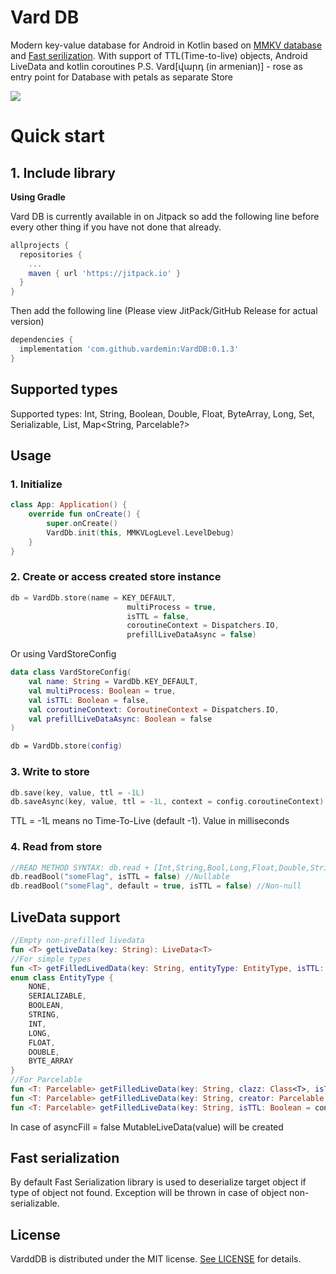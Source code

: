 # Vard DB
Modern key-value database for Android in Kotlin based on [MMKV database](https://github.com/Tencent/MMKV) and [Fast serilization](https://github.com/RuedigerMoeller/fast-serialization). With support of TTL(Time-to-live) objects, Android LiveData and kotlin coroutines
P.S. Vard[վարդ (in armenian)] - rose as entry point for Database with petals as separate Store 

[![](https://jitpack.io/v/vardemin/VardDB.svg)](https://jitpack.io/#vardemin/VardDB)

# Quick start
## 1. Include library

**Using Gradle**

Vard DB is currently available in on Jitpack so add the following line before every other thing if you have not done that already.

```gradle
allprojects {
  repositories {
    ...
    maven { url 'https://jitpack.io' }
  }
}
```
	
Then add the following line (Please view JitPack/GitHub Release for actual version)

``` gradle
dependencies {
  implementation 'com.github.vardemin:VardDB:0.1.3'
}
```

## Supported types
Supported types: Int, String, Boolean, Double, Float, ByteArray, Long, Set<String>, Serializable, List<Parcelable>, Map<String, Parcelable?>

## Usage
### 1. Initialize
```kotlin
class App: Application() {
    override fun onCreate() {
        super.onCreate()
        VardDb.init(this, MMKVLogLevel.LevelDebug)
    }
}
```
### 2. Create or access created store instance
```kotlin
db = VardDb.store(name = KEY_DEFAULT,
                          multiProcess = true,
                          isTTL = false,
                          coroutineContext = Dispatchers.IO,
                          prefillLiveDataAsync = false)
```
Or using VardStoreConfig
```kotlin
data class VardStoreConfig(
    val name: String = VardDb.KEY_DEFAULT,
    val multiProcess: Boolean = true,
    val isTTL: Boolean = false,
    val coroutineContext: CoroutineContext = Dispatchers.IO,
    val prefillLiveDataAsync: Boolean = false
)

db = VardDb.store(config)
```
### 3. Write to store

```kotlin
db.save(key, value, ttl = -1L)
db.saveAsync(key, value, ttl = -1L, context = config.coroutineContext)
```
TTL = -1L means no Time-To-Live (default -1). Value in milliseconds

### 4. Read from store

```kotlin
//READ METHOD SYNTAX: db.read + [Int,String,Bool,Long,Float,Double,StringSet,Object,Parcelable,ParcelableList,ParcelableMap] + [Async, _] + (key, [defaultValue], isTTL = config.isTTL,  context: CoroutineContext = config.coroutineContext)
db.readBool("someFlag", isTTL = false) //Nullable
db.readBool("someFlag", default = true, isTTL = false) //Non-null
```
## LiveData support

```kotlin
//Empty non-prefilled livedata
fun <T> getLiveData(key: String): LiveData<T>
//For simple types
fun <T> getFilledLivedData(key: String, entityType: EntityType, isTTL: Boolean = config.isTTL, asyncFill: Boolean = config.prefillLiveDataAsync): LiveData<T>
enum class EntityType {
    NONE,
    SERIALIZABLE,
    BOOLEAN,
    STRING,
    INT,
    LONG,
    FLOAT,
    DOUBLE,
    BYTE_ARRAY
}
//For Parcelable
fun <T: Parcelable> getFilledLiveData(key: String, clazz: Class<T>, isTTL: Boolean = config.isTTL, asyncFill: Boolean = config.prefillLiveDataAsync): LiveData<T>
fun <T: Parcelable> getFilledLiveData(key: String, creator: Parcelable.Creator<T>, isTTL: Boolean = config.isTTL, asyncFill: Boolean = config.prefillLiveDataAsync): LiveData<List<T>>
fun <T: Parcelable> getFilledLiveData(key: String, isTTL: Boolean = config.isTTL, asyncFill: Boolean = config.prefillLiveDataAsync): LiveData<Map<String, T?>>
```
In case of asyncFill = false MutableLiveData(value) will be created

## Fast serialization
By default Fast Serialization library is used to deserialize target object if type of object not found. Exception will be thrown in case of object non-serializable.

## License

VarddDB is distributed under the MIT license. [See LICENSE](https://github.com/vardemin/VardDB/blob/master/LICENSE.md) for details.
